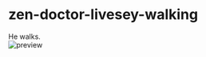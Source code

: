 # zen-doctor-livesey-walking
He walks.  
![preview](https://wxcoy.cc/fail/18df4bbf-b5ce-43bb-b1f7-58d3ac6d7950)
